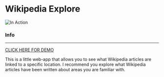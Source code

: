 # Wikipedia Explore

![In Action](/images/inaction.gif "In Action")


### Info
------
[CLICK HERE FOR DEMO](https://github.com/ashpil/Wikipedia-Explore "Wikipedia Explore")

This is a little web-app that allows you to see what Wikipedia articles are linked to a specific location. 
I recommend you explore what Wikipedia articles have been written about areas you are familiar with.